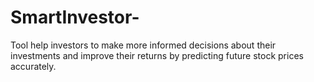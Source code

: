 # SmartInvestor-
Tool help investors to make more informed decisions about their investments and improve their returns by predicting future stock prices accurately.
